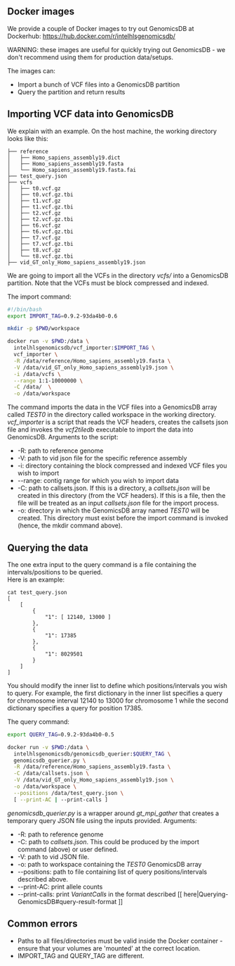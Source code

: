 ## Docker images

We provide a couple of Docker images to try out GenomicsDB at Dockerhub: 
https://hub.docker.com/r/intelhlsgenomicsdb/

WARNING: these images are useful for quickly trying out GenomicsDB - we don't recommend using them 
for production data/setups.

The images can:
* Import a bunch of VCF files into a GenomicsDB partition
* Query the partition and return results

## Importing VCF data into GenomicsDB
We explain with an example. On the host machine, the working directory looks like this:
```
├── reference
│   ├── Homo_sapiens_assembly19.dict
│   ├── Homo_sapiens_assembly19.fasta
│   └── Homo_sapiens_assembly19.fasta.fai
├── test_query.json
├── vcfs
│   ├── t0.vcf.gz
│   ├── t0.vcf.gz.tbi
│   ├── t1.vcf.gz
│   ├── t1.vcf.gz.tbi
│   ├── t2.vcf.gz
│   ├── t2.vcf.gz.tbi
│   ├── t6.vcf.gz
│   ├── t6.vcf.gz.tbi
│   ├── t7.vcf.gz
│   ├── t7.vcf.gz.tbi
│   ├── t8.vcf.gz
│   └── t8.vcf.gz.tbi
├── vid_GT_only_Homo_sapiens_assembly19.json
```

We are going to import all the VCFs in the directory _vcfs/_ into a GenomicsDB partition. Note that 
the VCFs must be block compressed and indexed.

The import command:

```bash
#!/bin/bash
export IMPORT_TAG=0.9.2-93da4b0-0.6

mkdir -p $PWD/workspace

docker run -v $PWD:/data \
  intelhlsgenomicsdb/vcf_importer:$IMPORT_TAG \
  vcf_importer \
  -R /data/reference/Homo_sapiens_assembly19.fasta \
  -V /data/vid_GT_only_Homo_sapiens_assembly19.json \
  -i /data/vcfs \
  --range 1:1-10000000 \
  -C /data/  \
  -o /data/workspace
```

The command imports the data in the VCF files into a GenomicsDB array called _TEST0_ in the directory 
called workspace in the working directory. _vcf_importer_ is a script that reads the VCF headers, 
creates the callsets json file and invokes the _vcf2tiledb_ executable to import the data into 
GenomicsDB. Arguments to the script:
* -R: path to reference genome
* -V: path to vid json file for the specific reference assembly
* -i: directory containing the block compressed and indexed VCF files you wish to import
* --range: contig range for which you wish to import data
* -C: path to callsets.json. If this is a directory, a _callsets.json_ will be created in this 
directory (from the VCF headers).  If this is a file, then the file will be treated as an input 
_callsets.json_ file for the import process.
* -o: directory in which the GenomicsDB array named _TEST0_ will be created. This directory must exist 
before the import command is invoked (hence, the mkdir command above).

## Querying the data
The one extra input to the query command is a file containing the intervals/positions to be queried.  
Here is an example:
```
cat test_query.json
[
    [
        {
            "1": [ 12140, 13000 ]
        },
        {
            "1": 17385
        },
        {
            "1": 8029501
        }
    ]
]
```

You should modify the inner list to define which positions/intervals you wish to query. For example, 
the first dictionary in the inner list specifies a query for chromosome interval 12140 to 13000 for 
chromosome 1 while the second dictionary specifies a query for position 17385.

The query command:

```bash
export QUERY_TAG=0.9.2-93da4b0-0.5

docker run -v $PWD:/data \
  intelhlsgenomicsdb/genomicsdb_querier:$QUERY_TAG \
  genomicsdb_querier.py \
  -R /data/reference/Homo_sapiens_assembly19.fasta \
  -C /data/callsets.json \
  -V /data/vid_GT_only_Homo_sapiens_assembly19.json \
  -o /data/workspace \
  --positions /data/test_query.json \
  [ --print-AC | --print-calls ]
```

_genomicsdb_querier.py_ is a wrapper around _gt_mpi_gather_ that creates a temporary query JSON file 
using the inputs provided. Arguments:
* -R: path to reference genome
* -C: path to _callsets.json_. This could be produced by the import command (above) or user defined.
* -V: path to vid JSON file.
* -o: path to workspace containing the _TEST0_ GenomicsDB array
* --positions: path to file containing list of query positions/intervals described above.
* --print-AC: print allele counts
* --print-calls: print _VariantCalls_ in the format described [[ here|Querying-GenomicsDB#query-result-format ]]

## Common errors
* Paths to all files/directories must be valid inside the Docker container - ensure that your 
volumes are 'mounted' at the correct location.
* IMPORT_TAG and QUERY_TAG are different.
